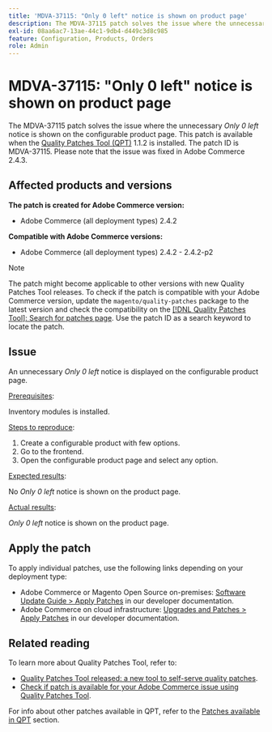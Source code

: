 ```yaml
---
title: 'MDVA-37115: "Only 0 left" notice is shown on product page'
description: The MDVA-37115 patch solves the issue where the unnecessary *Only 0 left* notice is shown on the configurable product page. This patch is available when the [Quality Patches Tool (QPT)](/help/announcements/adobe-commerce-announcements/magento-quality-patches-released-new-tool-to-self-serve-quality-patches.md) 1.1.2 is installed. The patch ID is MDVA-37115. Please note that the issue was fixed in Adobe Commerce 2.4.3.
exl-id: 08aa6ac7-13ae-44c1-9db4-d449c3d8c985
feature: Configuration, Products, Orders
role: Admin
---
```

# MDVA-37115: "Only 0 left" notice is shown on product page

The MDVA-37115 patch solves the issue where the unnecessary *Only 0 left* notice is shown on the configurable product page. This patch is available when the [Quality Patches Tool (QPT)](/help/announcements/adobe-commerce-announcements/magento-quality-patches-released-new-tool-to-self-serve-quality-patches.md) 1.1.2 is installed. The patch ID is MDVA-37115. Please note that the issue was fixed in Adobe Commerce 2.4.3.

## Affected products and versions

**The patch is created for Adobe Commerce version:**

* Adobe Commerce (all deployment types) 2.4.2

**Compatible with Adobe Commerce versions:**

* Adobe Commerce (all deployment types) 2.4.2 - 2.4.2-p2

>[!NOTE]
>
>The patch might become applicable to other versions with new Quality Patches Tool releases. To check if the patch is compatible with your Adobe Commerce version, update the `magento/quality-patches` package to the latest version and check the compatibility on the [[!DNL Quality Patches Tool]: Search for patches page](https://experienceleague.adobe.com/en/docs/commerce-knowledge-base/kb/announcements/commerce-announcements/magento-quality-patches-released-new-tool-to-self-serve-quality-patches). Use the patch ID as a search keyword to locate the patch.

## Issue

An unnecessary *Only 0 left* notice is displayed on the configurable product page.

<u>Prerequisites</u>:

Inventory modules is installed.

<u>Steps to reproduce</u>:

1. Create a configurable product with few options.
1. Go to the frontend.
1. Open the configurable product page and select any option.

<u>Expected results</u>:

No *Only 0 left* notice is shown on the product page.

<u>Actual results</u>:

*Only 0 left* notice is shown on the product page.

## Apply the patch

To apply individual patches, use the following links depending on your deployment type:

* Adobe Commerce or Magento Open Source on-premises: [Software Update Guide > Apply Patches](https://devdocs.magento.com/guides/v2.4/comp-mgr/patching/mqp.html) in our developer documentation.
* Adobe Commerce on cloud infrastructure: [Upgrades and Patches > Apply Patches](https://devdocs.magento.com/cloud/project/project-patch.html) in our developer documentation.

## Related reading

To learn more about Quality Patches Tool, refer to:

* [Quality Patches Tool released: a new tool to self-serve quality patches](/help/announcements/adobe-commerce-announcements/magento-quality-patches-released-new-tool-to-self-serve-quality-patches.md).
* [Check if patch is available for your Adobe Commerce issue using Quality Patches Tool](/help/support-tools/patches-available-in-qpt-tool/check-patch-for-magento-issue-with-magento-quality-patches.md).

For info about other patches available in QPT, refer to the [Patches available in QPT](https://support.magento.com/hc/en-us/sections/360010506631-Patches-available-in-MQP-tool-) section.
